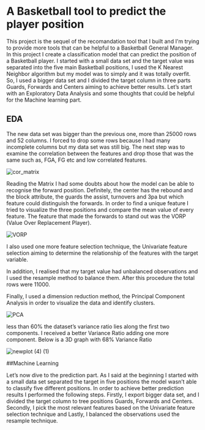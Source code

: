 # A Basketball tool to predict the player position
This project is the sequel of the recomandation tool that I built and I'm trying to provide more tools that can be helpful to a Basketball General Manager. In this project I create a classification model that can predict the position of a Basketball player. I started with a small data set and the target value was separated into the five main Basketball positions, I used the K Nearest Neighbor algorithm but my model was to simply and it was totally overfit. So, I used a bigger data set and I divided the target column in three parts Guards, Forwards and Centers aiming to achieve better results. Let’s start with an Exploratory Data Analysis and some thoughts that could be helpful for the Machine learning part. 

## EDA
The new data set was bigger than the previous one, more than 25000 rows and 52 columns. I forced to drop some rows because I had many incomplete columns but my data set was still big.
The next step was to examine the correlation between the features and drop those that was the same such as, FGA, FG etc and low correlated features. 

![cor_matrix](https://user-images.githubusercontent.com/66875726/95019270-0a5cfc00-066d-11eb-99eb-0a77474abfbf.png)

Reading the Matrix I had some doubts about how the model can be able to recognise the forward position. Definitely, the center has the rebound and the block attribute, the guards the assist, turnovers and 3pa but which feature could distinguish the forwards. In order to find a unique feature I tried to visualize the three positions and compare the mean value of every feature. The feature that made the forwards to stand out was the VORP (Value Over Replacement Player).

![VORP](https://user-images.githubusercontent.com/66875726/95019722-b3a4f180-066f-11eb-8a78-5d1ed5da383d.png)

I also used one more feature selection technique, the Univariate feature selection aiming to determine the relationship of the features with the target variable.

In addition, I realised that my target value had unbalanced observations and I used the resample method to balance them. After this procedure the total rows were 11000.  

Finally, I used a dimension reduction method, the Principal Component Analysis in order to visualize the data and identify clusters.  

![PCA](https://user-images.githubusercontent.com/66875726/95027556-262ec500-06a2-11eb-92f8-89399c9fc902.png)

less than 60% the dataset’s variance ratio lies along the first two components. I received a better Variance Ratio adding one more component. Below is a 3D graph with 68% Variance Ratio  

![newplot (4) (1)](https://user-images.githubusercontent.com/66875726/95482277-9c7b4200-0996-11eb-8993-0395492cebf6.png)


##Machine Learning

Let’s now dive to the prediction part. As I said at the beginning I started with a small data set separated the target in five positions the model wasn’t able to classify five different positions. In order to achieve better prediction results I performed the following steps. Firstly, I export bigger data set, and I divided the target column to tree positions Guards, Forwards and Centers. Secondly, I pick the most relevant features based on the Univariate feature selection  technique and Lastly, I balanced the observations used the resample technique.

